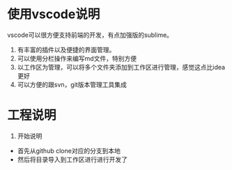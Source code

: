 # 使用vscode说明
vscode可以很方便支持前端的开发，有点加强版的sublime。
1. 有丰富的插件以及便捷的界面管理。
2. 可以使用分栏操作来编写md文件，特别方便
3. 以工作区为管理，可以将多个文件夹添加到工作区进行管理，感觉这点比idea更好
4. 可以方便的跟svn，git版本管理工具集成

# 工程说明
1. 开始说明
- 首先从github clone对应的分支到本地
- 然后将目录导入到工作区进行进行开发了